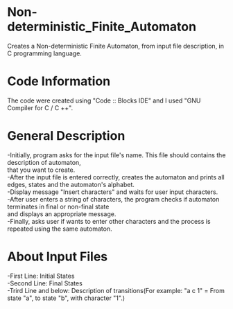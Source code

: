 # Non-deterministic_Finite_Automaton

 Creates a Non-deterministic Finite Automaton, from input file description, in C programming language.

# Code Information

 The code were created using "Code :: Blocks IDE" and I used "GNU Compiler for C / C ++".

# General Description

 -Initially, program asks for the input file's name. This file should contains the description of automaton,                                  
  that you want to create.                                                                                   
 -After the input file is entered correctly, creates the automaton and prints all edges, states and the automaton's alphabet.      
 -Display message "Insert characters" and waits for user input characters.                                                   
 -After user enters a string of characters, the program checks if automaton terminates in final or non-final state           
  and displays an appropriate message.                                                                                   
 -Finally, asks user if wants to enter other characters and the process is repeated using the same automaton.

# About Input Files

 -First Line: Initial States                                                                                               
 -Second Line: Final States                                                                                                 
 -Trird Line and below: Description of transitions(For example: "a c 1" = From state "a", to state "b", with character "1".)              

